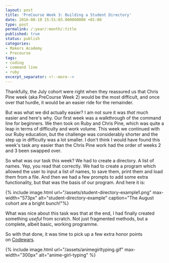 ```yaml
---
layout: post
title: 'PreCourse Week 3: Building a Student Directory'
date: 2016-08-10 15:51:03.000000000 +01:00
type: post
permalink: /:year/:month/:title
published: true
status: publish
categories:
- Makers Academy
- Precourse
tags:
- coding
- command line
- ruby
excerpt_separator: <!--more-->
---
```

Thankfully, the July cohort were right when they reassured us that Chris Pine week (aka PreCourse Week 2) would be the most difficult, and once over that hurdle, it would be an easier ride for the remainder.

<!--more-->

But was what we did actually easier? I am not sure it was <em>that</em> much easier and here's why. Our first week was a walkthrough of the command line for beginners. We then took on Ruby and Chris Pine, which was quite a leap in terms of difficulty and work volume. This week we continued with our Ruby education, but the challenge was considerably shorter and the step up in difficulty was a lot smaller. I don't think I would have found this week's task any easier than the Chris Pine work had the order of weeks 2 and 3 been swapped over.

So what was our task this week? We had to create a directory. A list of names. Yep, you read that correctly. We had to create a program which allowed the user to input a list of names, to save them, print them and load them from a file. And then we had a few prompts to add some extra functionality, but that was the basis of our program. And here it is:

{% include image.html url="/assets/student-directory-example1.png" max-width="573px" alt="student-directory-example" caption="The August cohort are a bright bunch!"%}

What was nice about this task was that at the end, I had finally created something <em>useful </em>from scratch. Not just fragmented methods, but a complete, albeit basic, working programme.

So with that done, it was time to pick up a few extra honor points on [Codewars](https://www.codewars.com/).

{% include image.html url="/assets/animegirltyping.gif" max-width="300px" alt="anime-girl-typing" %}